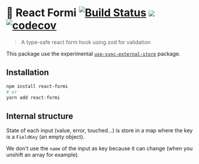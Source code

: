 # 📄 React Formi [![Build Status](https://travis-ci.org/etienne-dldc/react-formi.svg?branch=master)](https://travis-ci.org/etienne-dldc/react-formi) [![](https://badgen.net/bundlephobia/minzip/react-formi)](https://bundlephobia.com/result?p=react-formi) [![codecov](https://codecov.io/gh/etienne-dldc/react-formi/branch/master/graph/badge.svg)](https://codecov.io/gh/etienne-dldc/react-formi)

> A type-safe react form hook using zod for validation

This package use the experimental [`use-sync-external-store`](https://www.npmjs.com/package/use-sync-external-store) package.

## Installation

```bash
npm install react-formi
# or
yarn add react-formi
```

## Internal structure

State of each input (value, error, touched...) is store in a map where the key is a `FieldKey` (an empty object).

We don't use the `name` of the input as key because it can change (when you unshift an array for example).

